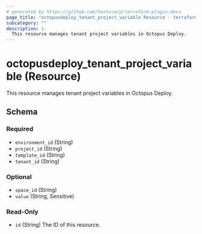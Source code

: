 ```yaml
---
# generated by https://github.com/hashicorp/terraform-plugin-docs
page_title: "octopusdeploy_tenant_project_variable Resource - terraform-provider-octopusdeploy"
subcategory: ""
description: |-
  This resource manages tenant project variables in Octopus Deploy.
---
```


# octopusdeploy_tenant_project_variable (Resource)

This resource manages tenant project variables in Octopus Deploy.



<!-- schema generated by tfplugindocs -->
## Schema

### Required

- `environment_id` (String)
- `project_id` (String)
- `template_id` (String)
- `tenant_id` (String)

### Optional

- `space_id` (String)
- `value` (String, Sensitive)

### Read-Only

- `id` (String) The ID of this resource.
